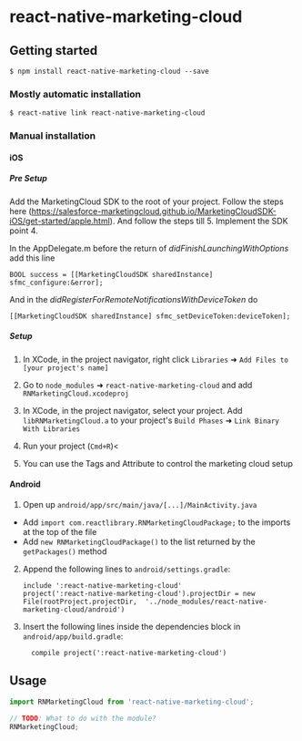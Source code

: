 
# react-native-marketing-cloud

## Getting started

`$ npm install react-native-marketing-cloud --save`

### Mostly automatic installation

`$ react-native link react-native-marketing-cloud`

### Manual installation


#### iOS

##### Pre Setup
 Add the MarketingCloud SDK to the root of your project. Follow the steps here (https://salesforce-marketingcloud.github.io/MarketingCloudSDK-iOS/get-started/apple.html). And follow the steps till 5. Implement the SDK point 4.

In the AppDelegate.m before the return of *didFinishLaunchingWithOptions* add this line 

``
  BOOL success = [[MarketingCloudSDK sharedInstance] sfmc_configure:&error];
``

And in the *didRegisterForRemoteNotificationsWithDeviceToken*  do 

`
  [[MarketingCloudSDK sharedInstance] sfmc_setDeviceToken:deviceToken];
`



##### Setup

1. In XCode, in the project navigator, right click `Libraries` ➜ `Add Files to [your project's name]`

2. Go to `node_modules` ➜ `react-native-marketing-cloud` and add `RNMarketingCloud.xcodeproj`
3. In XCode, in the project navigator, select your project. Add `libRNMarketingCloud.a` to your project's `Build Phases` ➜ `Link Binary With Libraries`
4. Run your project (`Cmd+R`)<
5. You can use the Tags and Attribute to control the marketing cloud setup

#### Android

1. Open up `android/app/src/main/java/[...]/MainActivity.java`
  - Add `import com.reactlibrary.RNMarketingCloudPackage;` to the imports at the top of the file
  - Add `new RNMarketingCloudPackage()` to the list returned by the `getPackages()` method
2. Append the following lines to `android/settings.gradle`:
  	```
  	include ':react-native-marketing-cloud'
  	project(':react-native-marketing-cloud').projectDir = new File(rootProject.projectDir, 	'../node_modules/react-native-marketing-cloud/android')
  	```
3. Insert the following lines inside the dependencies block in `android/app/build.gradle`:
  	```
      compile project(':react-native-marketing-cloud')
  	```



## Usage
```javascript
import RNMarketingCloud from 'react-native-marketing-cloud';

// TODO: What to do with the module?
RNMarketingCloud;
```
  